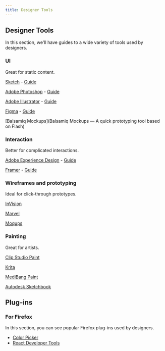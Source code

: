 ```yaml
---
title: Designer Tools
---
```

## Designer Tools

In this section, we'll have guides to a wide variety of tools used by designers.

### UI
Great for static content. 

[Sketch](https://www.sketchapp.com) - [Guide](https://github.com/freeCodeCamp/guides/blob/master/src/pages/designer-tools/sketch/index.md)

[Adobe Photoshop](http://adobe.com/Photoshop) - [Guide](https://github.com/freeCodeCamp/guides/blob/master/src/pages/designer-tools/photoshop/index.md)

[Adobe Illustrator](http://adobe.com/Illustrator) - [Guide](https://github.com/freeCodeCamp/guides/blob/master/src/pages/designer-tools/illustrator/index.md)

[Figma](https://www.figma.com) - [Guide](https://github.com/freeCodeCamp/guides/blob/master/src/pages/designer-tools/Figma/index.md)

[Balsamiq Mockups](Balsamiq Mockups — A quick prototyping tool based on Flash)

### Interaction
Better for complicated interactions.

[Adobe Experience Design](www.adobe.com/products/experience-design.html) - [Guide](https://github.com/freeCodeCamp/guides/blob/master/src/pages/designer-tools/Experience-design/index.md)

[Framer](https://framer.com) - [Guide](https://github.com/freeCodeCamp/guides/blob/master/src/pages/designer-tools/framer/index.md)

### Wireframes and prototyping
Ideal for click-through prototypes.

[InVision](https://www.invisionapp.com/)

[Marvel](https://marvelapp.com/)

[Moqups](https://moqups.com/)

### Painting
Great for artists.

[Clip Studio Paint](https://www.clipstudio.net/en)

[Krita](https://krita.org/en/homepage/)

[MediBang Paint](https://medibangpaint.com/en/)

[Autodesk Sketchbook](https://www.sketchbook.com/)

## Plug-ins

### For Firefox

In this section, you can see popular Firefox plug-ins used by designers.

- [Color Picker](https://addons.mozilla.org/en-us/firefox/addon/colorzilla/?src=collection&collection_id=90e68e6a-f13f-5921-3412-5228262ca9db)
- [React Developer Tools](https://addons.mozilla.org/en-US/firefox/addon/react-devtools/)
